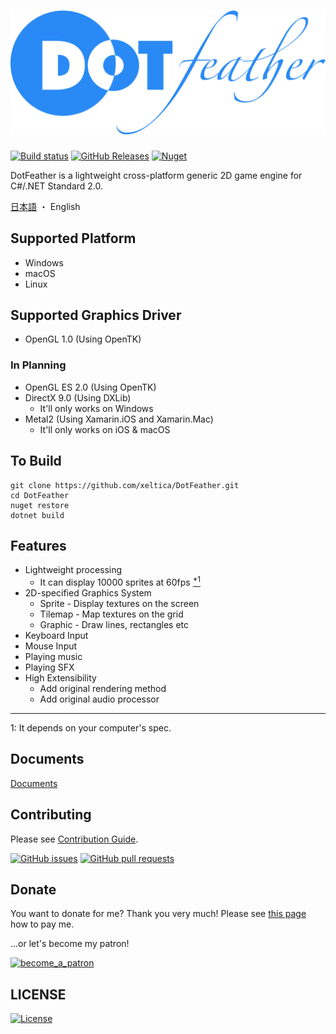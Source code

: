 # <img src="docs/logo.svg"/>
[![Build status](https://img.shields.io/appveyor/ci/xeltica/dotfeather.svg?style=for-the-badge)][ci]
[![GitHub Releases](https://img.shields.io/github/release-pre/xeltica/DotFeather.svg?style=for-the-badge)][releases]
[![Nuget](https://img.shields.io/nuget/vpre/DotFeather.svg?style=for-the-badge)](https://www.nuget.org/packages/DotFeather/)


DotFeather is a lightweight cross-platform generic 2D game engine for C#/.NET Standard 2.0.

[日本語](README-ja.md) ・ English

## Supported Platform

- Windows
- macOS
- Linux

## Supported Graphics Driver

- OpenGL 1.0 (Using OpenTK)

### In Planning

- OpenGL ES 2.0 (Using OpenTK)
- DirectX 9.0 (Using DXLib)
  - It'll only works on Windows
- Metal2 (Using Xamarin.iOS and Xamarin.Mac)
  - It'll only works on iOS & macOS

## To Build

```
git clone https://github.com/xeltica/DotFeather.git
cd DotFeather
nuget restore
dotnet build
```

## Features

- Lightweight processing
	- It can display 10000 sprites at 60fps [<sup>*1</sup>](#f1)
- 2D-specified Graphics System
	- Sprite - Display textures on the screen
	- Tilemap - Map textures on the grid
	- Graphic - Draw lines, rectangles etc
- Keyboard Input
- Mouse Input
- Playing music
- Playing SFX
- High Extensibility
	- Add original rendering method
	- Add original audio processor

----

<p id="f1">1: It depends on your computer's spec.</p>


## Documents

[Documents](https://xeltica.github.io/DotFeather/docs)

## Contributing

Please see [Contribution Guide](CONTRIBUTING.md).

[![GitHub issues](https://img.shields.io/github/issues/xeltica/dotfeather.svg?style=for-the-badge)][issues]
[![GitHub pull requests](https://img.shields.io/github/issues-pr/xeltica/dotfeather.svg?style=for-the-badge)][pulls]

## Donate

You want to donate for me? Thank you very much! Please see [this page](//xeltica.work/en/donation.html) how to pay me.

...or let's become my patron!

[![become_a_patron](https://c5.patreon.com/external/logo/become_a_patron_button@2x.png)](https://patreon.com/xeltica)

## LICENSE

[![License](https://img.shields.io/github/license/xeltica/dotfeather.svg?style=for-the-badge)](LICENSE)


[ci]: https://ci.appveyor.com/project/Xeltica/dotfeather
[issues]: //github.com/xeltica/dotfeather/issues
[pulls]: //github.com/xeltica/dotfeather/pulls
[releases]: //github.com/xeltica/dotfeather/releases
